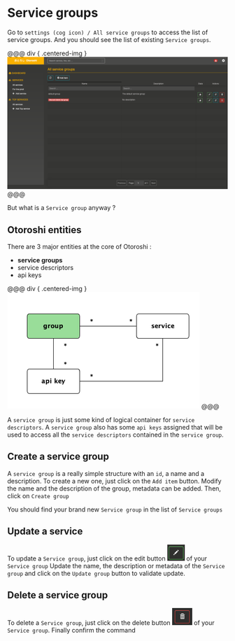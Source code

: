 # Service groups

Go to `settings (cog icon) / All service groups` to access the list of service groups.
And you should see the list of existing `Service groups`.

@@@ div { .centered-img }
<img src="../img/service-groups.png" />
@@@

But what is a `Service group` anyway ?

## Otoroshi entities

There are 3 major entities at the core of Otoroshi :

* **service groups**
* service descriptors
* api keys

@@@ div { .centered-img }
<img src="../img/models-group.png" />
@@@

A `service group` is just some kind of logical container for `service descriptors`. A `service group` also has some `api keys` assigned that will be used to access all the `service descriptors` contained in the `service group`.

## Create a service group

A `service group` is a really simple structure with an `id`, a name and a description. To create a new one, just click on the `Add item` button.
Modify the name and the description of the group, metadata can be added.
Then, click on `Create group`

You should find your brand new `Service group` in the list of `Service groups`

## Update a service

To update a `Service group`, just click on the edit button <img src="../img/edit.png" /> of your `Service group`
Update the name, the description or metadata of the `Service group` and click on the `Update group` button to validate update.

## Delete a service group

To delete a `Service group`, just click on the delete button <img src="../img/delete.png" /> of your `Service group`.
Finally confirm the command
